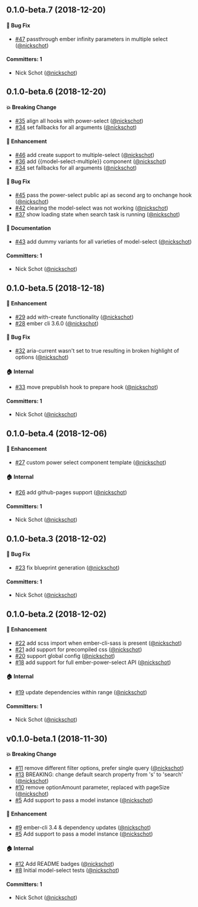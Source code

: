 
## 0.1.0-beta.7 (2018-12-20)

#### :bug: Bug Fix
* [#47](https://github.com/weddingshoppe/ember-model-select/pull/47) passthrough ember infinity parameters in multiple select ([@nickschot](https://github.com/nickschot))

#### Committers: 1
- Nick Schot ([@nickschot](https://github.com/nickschot))


## 0.1.0-beta.6 (2018-12-20)

#### :boom: Breaking Change
* [#35](https://github.com/weddingshoppe/ember-model-select/pull/35) align all hooks with power-select ([@nickschot](https://github.com/nickschot))
* [#34](https://github.com/weddingshoppe/ember-model-select/pull/34) set fallbacks for all arguments ([@nickschot](https://github.com/nickschot))

#### :rocket: Enhancement
* [#46](https://github.com/weddingshoppe/ember-model-select/pull/46) add create support to multiple-select ([@nickschot](https://github.com/nickschot))
* [#36](https://github.com/weddingshoppe/ember-model-select/pull/36) add {{model-select-multiple}} component ([@nickschot](https://github.com/nickschot))
* [#34](https://github.com/weddingshoppe/ember-model-select/pull/34) set fallbacks for all arguments ([@nickschot](https://github.com/nickschot))

#### :bug: Bug Fix
* [#45](https://github.com/weddingshoppe/ember-model-select/pull/45) pass the power-select public api as second arg to onchange hook ([@nickschot](https://github.com/nickschot))
* [#42](https://github.com/weddingshoppe/ember-model-select/pull/42) clearing the model-select was not working ([@nickschot](https://github.com/nickschot))
* [#37](https://github.com/weddingshoppe/ember-model-select/pull/37) show loading state when search task is running ([@nickschot](https://github.com/nickschot))

#### :memo: Documentation
* [#43](https://github.com/weddingshoppe/ember-model-select/pull/43) add dummy variants for all varieties of model-select ([@nickschot](https://github.com/nickschot))

#### Committers: 1
- Nick Schot ([@nickschot](https://github.com/nickschot))


## 0.1.0-beta.5 (2018-12-18)

#### :rocket: Enhancement
* [#29](https://github.com/weddingshoppe/ember-model-select/pull/29) add with-create functionality ([@nickschot](https://github.com/nickschot))
* [#28](https://github.com/weddingshoppe/ember-model-select/pull/28) ember cli 3.6.0 ([@nickschot](https://github.com/nickschot))

#### :bug: Bug Fix
* [#32](https://github.com/weddingshoppe/ember-model-select/pull/32) aria-current wasn't set to true resulting in broken highlight of options ([@nickschot](https://github.com/nickschot))

#### :house: Internal
* [#33](https://github.com/weddingshoppe/ember-model-select/pull/33) move prepublish hook to prepare hook ([@nickschot](https://github.com/nickschot))

#### Committers: 1
- Nick Schot ([@nickschot](https://github.com/nickschot))


## 0.1.0-beta.4 (2018-12-06)

#### :rocket: Enhancement
* [#27](https://github.com/weddingshoppe/ember-model-select/pull/27) custom power select component template ([@nickschot](https://github.com/nickschot))

#### :house: Internal
* [#26](https://github.com/weddingshoppe/ember-model-select/pull/26) add github-pages support ([@nickschot](https://github.com/nickschot))

#### Committers: 1
- Nick Schot ([@nickschot](https://github.com/nickschot))


## 0.1.0-beta.3 (2018-12-02)

#### :bug: Bug Fix
* [#23](https://github.com/weddingshoppe/ember-model-select/pull/23) fix blueprint generation ([@nickschot](https://github.com/nickschot))

#### Committers: 1
- Nick Schot ([@nickschot](https://github.com/nickschot))


## 0.1.0-beta.2 (2018-12-02)

#### :rocket: Enhancement
* [#22](https://github.com/weddingshoppe/ember-model-select/pull/22) add scss import when ember-cli-sass is present ([@nickschot](https://github.com/nickschot))
* [#21](https://github.com/weddingshoppe/ember-model-select/pull/21) add support for precompiled css ([@nickschot](https://github.com/nickschot))
* [#20](https://github.com/weddingshoppe/ember-model-select/pull/20) support global config ([@nickschot](https://github.com/nickschot))
* [#18](https://github.com/weddingshoppe/ember-model-select/pull/18) add support for full ember-power-select API ([@nickschot](https://github.com/nickschot))

#### :house: Internal
* [#19](https://github.com/weddingshoppe/ember-model-select/pull/19) update dependencies within range ([@nickschot](https://github.com/nickschot))

#### Committers: 1
- Nick Schot ([@nickschot](https://github.com/nickschot))


## v0.1.0-beta.1 (2018-11-30)

#### :boom: Breaking Change
* [#11](https://github.com/weddingshoppe/ember-model-select/pull/11) remove different filter options, prefer single query  ([@nickschot](https://github.com/nickschot))
* [#13](https://github.com/weddingshoppe/ember-model-select/pull/13) BREAKING: change default search property from 's' to 'search' ([@nickschot](https://github.com/nickschot))
* [#10](https://github.com/weddingshoppe/ember-model-select/pull/10) remove optionAmount parameter, replaced with pageSize ([@nickschot](https://github.com/nickschot))
* [#5](https://github.com/weddingshoppe/ember-model-select/pull/5) Add support to pass a model instance ([@nickschot](https://github.com/nickschot))

#### :rocket: Enhancement
* [#9](https://github.com/weddingshoppe/ember-model-select/pull/9) ember-cli 3.4 & dependency updates ([@nickschot](https://github.com/nickschot))
* [#5](https://github.com/weddingshoppe/ember-model-select/pull/5) Add support to pass a model instance ([@nickschot](https://github.com/nickschot))

#### :house: Internal
* [#12](https://github.com/weddingshoppe/ember-model-select/pull/12) Add README badges ([@nickschot](https://github.com/nickschot))
* [#8](https://github.com/weddingshoppe/ember-model-select/pull/8) Initial model-select tests ([@nickschot](https://github.com/nickschot))

#### Committers: 1
- Nick Schot ([@nickschot](https://github.com/nickschot))
